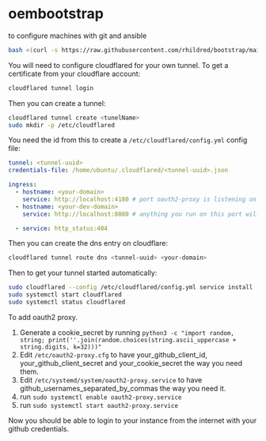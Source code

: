 # oembootstrap
to configure machines with git and ansible

```bash
bash <(curl -s https://raw.githubusercontent.com/rhildred/bootstrap/main/oembootstrap)
```

You will need to configure cloudflared for your own tunnel. To get a certificate from your cloudflare account:

```bash
cloudflared tunnel login
```

Then you can create a tunnel:

```bash
cloudflared tunnel create <tunelName>
sudo mkdir -p /etc/cloudflared
```

You need the id from this to create a `/etc/cloudflared/config.yml` config file:

```yaml
tunnel: <tunnel-uuid>
credentials-file: /home/ubuntu/.cloudflared/<tunnel-uuid>.json 

ingress:
  - hostname: <your-domain>
    service: http://localhost:4180 # port oauth2-proxy is listening on
  - hostname: <your-dev-domain>
    service: http://localhost:8080 # anything you run on this port will be accessible from the hostname ... use to smoke test

  - service: http_status:404
```

Then you can create the dns entry on cloudflare:

```bash
cloudflared tunnel route dns <tunnel-uuid> <your-domain>
```

Then to get your tunnel started automatically:

```bash
sudo cloudflared --config /etc/cloudflared/config.yml service install
sudo systemctl start cloudflared
sudo systemctl status cloudflared
```

To add oauth2 proxy.

1. Generate a cookie_secret by running `python3 -c "import random, string; print(''.join(random.choices(string.ascii_uppercase + string.digits, k=32)))"`
2. Edit `/etc/oauth2-proxy.cfg` to have your_github_client_id, your_github_client_secret and your_cookie_secret the way you need them.
3. Edit `/etc/systemd/system/oauth2-proxy.service` to have github_usernames_separated_by_commas the way you need it.
4. run `sudo systemctl enable oauth2-proxy.service`
5. run `sudo systemctl start oauth2-proxy.service`

Now you should be able to login to your instance from the internet with your github credentials.